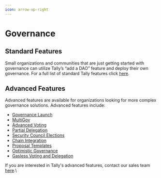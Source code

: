 ```yaml
---
icon: arrow-up-right
---
```


# Governance

## Standard Features

Small organizations and communities that are just getting started with governance can utilize Tally’s “add a DAO” feature and deploy their own governance. For a full list of standard Tally features click [here](standard-features.md).

## Advanced Features

Advanced features are available for organizations looking for more complex governance solutions. Advanced features include:&#x20;

* [Governance Launch ](../governance-launcher/)
* [MultiGov](advanced-features/multichain-governance.md)
* [Advanced Voting ](advanced-features/advanced-voting/)
* [Partial Delegation](advanced-features/partial-delegation.md)&#x20;
* [Security Council Elections ](advanced-features/security-council-elections/)
* [Chain Integration ](advanced-features/chain-integration.md)
* [Proposal Templates ](advanced-features/proposal-templates.md)
* [Optimistic Governance](advanced-features/optimistic-governance.md)&#x20;
* [Gasless Voting and Delegation](advanced-features/relay/)

If you are interested in Tally's advanced features, contact our sales team [here](https://www.tally.xyz/contact).\
